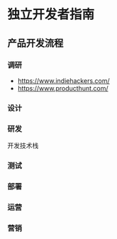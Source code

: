 # 独立开发者指南

## 产品开发流程

### 调研

- <https://www.indiehackers.com/>
- <https://www.producthunt.com/>

### 设计

### 研发

开发技术栈

### 测试

### 部署

### 运营

### 营销

